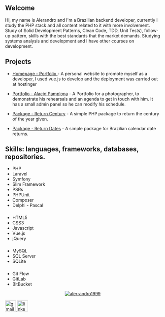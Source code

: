 ## Welcome
Hi, my name is Alerandro and I'm a Brazilian backend developer, currently I study the PHP stack and all content related to it with more involvement. Study of Solid Development Patterns, Clean Code, TDD, Unit Tests), follow-up pattern, skills with the best standards that the market demands.
Studying systems analysis and development and I have other courses on development.

## Projects
- [Homepage - Portfolio ](https://alerrandrodev.tech/) - A personal website to promote myself as a developer, I used vue.js to develop and the deployment was carried out at hostinger 

- [Portfolio - Alacid Pamplona](https://www.alacidfotografia.com) - A Portfolio for a photographer, to demonstrate his rehearsals and an agenda to get in touch with him. It has a small admin panel so he can modify his schedule.

- [Package - Return Century](https://github.com/alerrandro1999/alerrandro-returncentury) - A simple PHP package to return the century of the year given.

- [Package - Return Dates](https://github.com/alerrandro1999/alerrandro-returndate) - A simple package for Brazilian calendar date returns.

## Skills: languages, frameworks, databases, repositories.

- PHP 
- Laravel
- Symfony
- Slim Framework
- PSRs
- PHPUnit
- Composer
- Delphi - Pascal

###
- HTML5
- CSS3
- Javascript
- Vue.js
- jQuery

###
- MySQL
- SQL Server
- SQLite

###
- Git Flow
- GitLab
- BitBucket

<div align="center">

[![alerrandro1999](https://github-readme-stats.vercel.app/api/top-langs/?username=alerrandro1999&hide=html,css,hack,scss,batchfile,javascript,ruby&layout=compact&theme=dark&langs_count=10&exclude_repo=emissor-de-carteira)](https://github.com/alerrandro1999)

</div>



  <a href="alerrandrokaton@gmail.com" target="_blank">
    <img src="https://img.shields.io/static/v1?message=Gmail&logo=gmail&label=&color=D14836&logoColor=white&labelColor=&style=for-the-badge" height="35" alt="gmail logo"  />
  </a>
  <a href="https://www.linkedin.com/in/alerrandro-borges-b45a6a1a1/" target="_blank">
    <img src="https://img.shields.io/static/v1?message=LinkedIn&logo=linkedin&label=&color=0077B5&logoColor=white&labelColor=&style=for-the-badge" height="35" alt="linkedin logo"  />
  </a>
